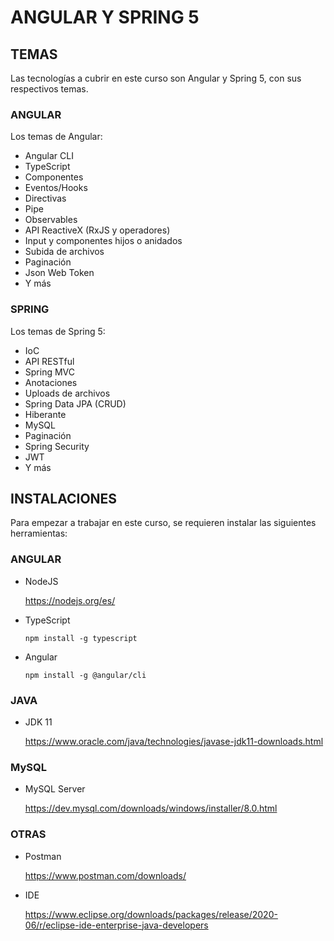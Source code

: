 # ANGULAR Y SPRING 5

## TEMAS

Las tecnologías a cubrir en este curso son Angular y Spring 5, con sus respectivos temas.

### ANGULAR

Los temas de Angular:

* Angular CLI
* TypeScript
* Componentes
* Eventos/Hooks
* Directivas
* Pipe
* Observables
* API ReactiveX (RxJS y operadores)
* Input y componentes hijos o anidados
* Subida de archivos
* Paginación
* Json Web Token
* Y más

### SPRING

Los temas de Spring 5:

* IoC
* API RESTful
* Spring MVC
* Anotaciones
* Uploads de archivos
* Spring Data JPA (CRUD)
* Hiberante
* MySQL
* Paginación
* Spring Security
* JWT
* Y más

## INSTALACIONES

Para empezar a trabajar en este curso, se requieren instalar las siguientes herramientas:

### ANGULAR

* NodeJS

    https://nodejs.org/es/

* TypeScript

    `npm install -g typescript`

* Angular

    `npm install -g @angular/cli`

### JAVA

* JDK 11

    https://www.oracle.com/java/technologies/javase-jdk11-downloads.html

### MySQL

* MySQL Server

    https://dev.mysql.com/downloads/windows/installer/8.0.html

### OTRAS

* Postman

    https://www.postman.com/downloads/

* IDE

    https://www.eclipse.org/downloads/packages/release/2020-06/r/eclipse-ide-enterprise-java-developers